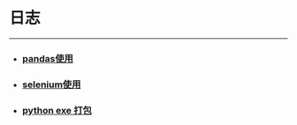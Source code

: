 # 日志

---

- ### [pandas使用](http://wangbiao92.github.io/blog/pandas.html)
- ### [selenium使用](http://wangbiao92.github.io/blog/selenium.html)
- ### [python exe 打包](http://wangbiao92.github.io/blog/python_exe_pack.html)